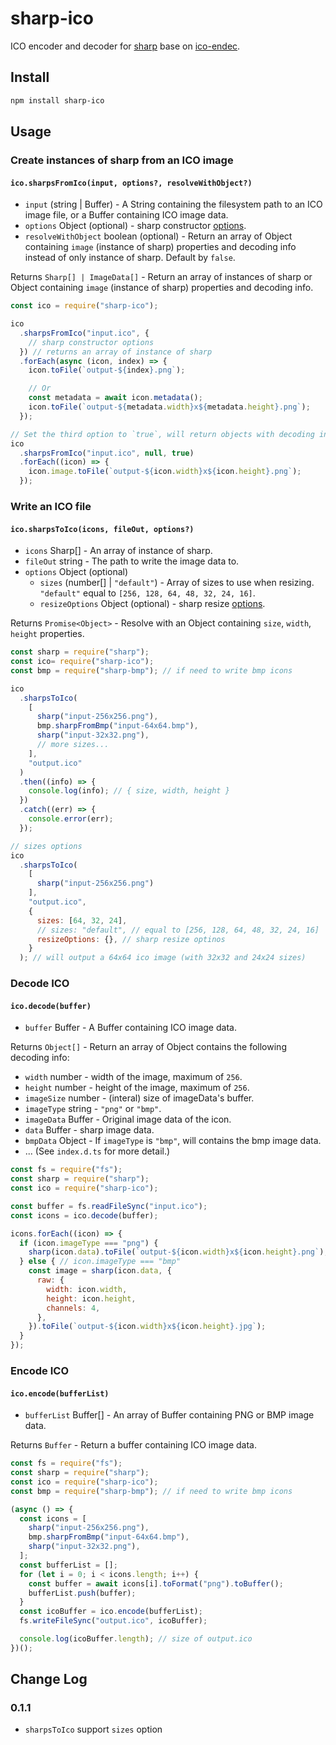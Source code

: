 # sharp-ico

ICO encoder and decoder for [sharp](https://www.npmjs.com/package/sharp) base on [ico-endec](https://www.npmjs.com/package/ico-endec).

## Install

```bash
npm install sharp-ico
```

## Usage

### Create instances of sharp from an ICO image

#### `ico.sharpsFromIco(input, options?, resolveWithObject?)`

- `input` (string | Buffer) - A String containing the filesystem path to an ICO image file, or a Buffer containing ICO image data.
- `options` Object (optional) - sharp constructor [options](https://sharp.pixelplumbing.com/api-constructor#parameters).
- `resolveWithObject` boolean (optional) - Return an array of Object containing `image` (instance of sharp) properties and decoding info instead of only instance of sharp. Default by `false`.

Returns `Sharp[] | ImageData[]` - Return an array of instances of sharp or Object containing `image` (instance of sharp) properties and decoding info.

```js
const ico = require("sharp-ico");

ico
  .sharpsFromIco("input.ico", {
    // sharp constructor options
  }) // returns an array of instance of sharp
  .forEach(async (icon, index) => {
    icon.toFile(`output-${index}.png`);

    // Or
    const metadata = await icon.metadata();
    icon.toFile(`output-${metadata.width}x${metadata.height}.png`);
  });

// Set the third option to `true`, will return objects with decoding info
ico
  .sharpsFromIco("input.ico", null, true)
  .forEach((icon) => {
    icon.image.toFile(`output-${icon.width}x${icon.height}.png`);
  });
```

### Write an ICO file

#### `ico.sharpsToIco(icons, fileOut, options?)`

- `icons` Sharp[] - An array of instance of sharp.
- `fileOut` string - The path to write the image data to.
- `options` Object (optional)
  - `sizes` (number[] | `"default"`) - Array of sizes to use when resizing. `"default"` equal to `[256, 128, 64, 48, 32, 24, 16]`.
  - `resizeOptions` Object (optional) - sharp resize [options](https://sharp.pixelplumbing.com/api-resize#parameters).

Returns `Promise<Object>` - Resolve with an Object containing `size`, `width`, `height` properties.

```js
const sharp = require("sharp");
const ico= require("sharp-ico");
const bmp = require("sharp-bmp"); // if need to write bmp icons

ico
  .sharpsToIco(
    [
      sharp("input-256x256.png"),
      bmp.sharpFromBmp("input-64x64.bmp"),
      sharp("input-32x32.png"),
      // more sizes...
    ],
    "output.ico"
  )
  .then((info) => {
    console.log(info); // { size, width, height }
  })
  .catch((err) => {
    console.error(err);
  });

// sizes options
ico
  .sharpsToIco(
    [
      sharp("input-256x256.png")
    ],
    "output.ico",
    {
      sizes: [64, 32, 24],
      // sizes: "default", // equal to [256, 128, 64, 48, 32, 24, 16]
      resizeOptions: {}, // sharp resize optinos
    }
  ); // will output a 64x64 ico image (with 32x32 and 24x24 sizes)
```

### Decode ICO

#### `ico.decode(buffer)`

- `buffer` Buffer - A Buffer containing ICO image data.

Returns `Object[]` - Return an array of Object contains the following decoding info:

- `width` number - width of the image, maximum of `256`.
- `height` number - height of the image, maximum of `256`.
- `imageSize` number - (interal) size of imageData's buffer.
- `imageType` string - `"png"` or `"bmp"`.
- `imageData` Buffer - Original image data of the icon.
- `data` Buffer - sharp image data.
- `bmpData` Object - If `imageType` is `"bmp"`, will contains the bmp image data.
- ... (See `index.d.ts` for more detail.)

```js
const fs = require("fs");
const sharp = require("sharp");
const ico = require("sharp-ico");

const buffer = fs.readFileSync("input.ico");
const icons = ico.decode(buffer);

icons.forEach((icon) => {
  if (icon.imageType === "png") {
    sharp(icon.data).toFile(`output-${icon.width}x${icon.height}.png`);
  } else { // icon.imageType === "bmp"
    const image = sharp(icon.data, {
      raw: {
        width: icon.width,
        height: icon.height,
        channels: 4,
      },
    }).toFile(`output-${icon.width}x${icon.height}.jpg`);
  }
});
```

### Encode ICO

#### `ico.encode(bufferList)`

- `bufferList` Buffer[] - An array of Buffer containing PNG or BMP image data.

Returns `Buffer` - Return a buffer containing ICO image data.

```js
const fs = require("fs");
const sharp = require("sharp");
const ico = require("sharp-ico");
const bmp = require("sharp-bmp"); // if need to write bmp icons

(async () => {
  const icons = [
    sharp("input-256x256.png"),
    bmp.sharpFromBmp("input-64x64.bmp"),
    sharp("input-32x32.png"),
  ];
  const bufferList = [];
  for (let i = 0; i < icons.length; i++) {
    const buffer = await icons[i].toFormat("png").toBuffer();
    bufferList.push(buffer);
  }
  const icoBuffer = ico.encode(bufferList);
  fs.writeFileSync("output.ico", icoBuffer);

  console.log(icoBuffer.length); // size of output.ico
})();
```

## Change Log

### 0.1.1

- `sharpsToIco` support `sizes` option

